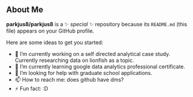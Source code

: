 ## About Me


**parkjus8/parkjus8** is a ✨ _special_ ✨ repository because its `README.md` (this file) appears on your GitHub profile.

Here are some ideas to get you started:

- 🔭 I’m currently working on a self directed analytical case study. Currently researching data on lionfish as a topic.
- 🌱 I’m currently learning google data analytics professional certificate.
- 🤔 I’m looking for help with graduate school applications.
- 📫 How to reach me: does github have dms?
- ⚡ Fun fact: :D


